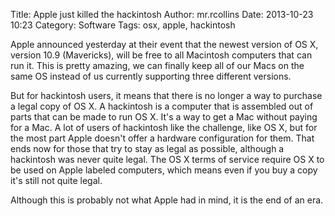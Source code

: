 Title: Apple just killed the hackintosh
Author: mr.rcollins
Date: 2013-10-23 10:23
Category: Software
Tags: osx, apple, hackintosh

Apple announced yesterday at their event that the newest version of OS X, version 10.9 (Mavericks), will be free to all Macintosh computers that can run it. This is pretty amazing, we can finally keep all of our Macs on the same OS instead of us currently supporting three different versions. 

But for hackintosh users, it means that there is no longer a way to purchase a legal copy of OS X. A hackintosh is a computer that is assembled out of parts that can be made to run OS X. It's a way to get a Mac without paying for a Mac. A lot of users of hackintosh like the challenge, like OS X, but for the most part Apple doesn't offer a hardware configuration for them. That ends now for those that try to stay as legal as possible, although a hackintosh was never quite legal. The OS X terms of service require OS X to be used on Apple labeled computers, which means even if you buy a copy it's still not quite legal.

Although this is probably not what Apple had in mind, it is the end of an era.

